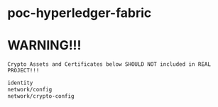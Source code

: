 # poc-hyperledger-fabric


# WARNING!!!

`Crypto Assets and Certificates below SHOULD NOT included in REAL PROJECT!!!`

```bash
identity
network/config
network/crypto-config
```